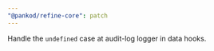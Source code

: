 ```yaml
---
"@pankod/refine-core": patch
---
```


Handle the `undefined` case at audit-log logger in data hooks.
